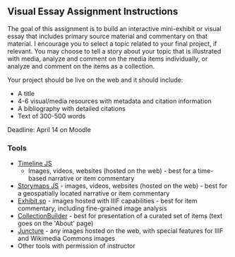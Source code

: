 ## Visual Essay Assignment Instructions

The goal of this assignment is to build an interactive mini-exhibit or visual essay that includes primary source material and commentary on that material. I encourage you to select a topic related to your final project, if relevant. You may choose to tell a story about your topic that is illustrated with media, analyze and comment on the media items individually, or analyze and comment on the items as a collection.

Your project should be live on the web and it should include:
- A title
- 4-6 visual/media resources with metadata and citation information
- A bibliography with detailed citations
- Text of 300-500 words 

Deadline: April 14 on Moodle

### Tools

- [Timeline JS](https://timeline.knightlab.com/) 
  - Images, videos, websites (hosted on the web) - best for a time-based narrative or item commentary
- [Storymaps JS](https://storymap.knightlab.com/) - images, videos, websites (hosted on the web) - best for a geospatially located narrative or item commentary
- [Exhibit.so](https://www.exhibit.so/) - images hosted with IIIF capabilities - best for item commentary, including fine-grained image analysis
- [CollectionBuilder](https://collectionbuilder.github.io/) - best for presentation of a curated set of items (text goes on the 'About' page)
- [Juncture](https://www.juncture-digital.org/) - any images hosted on the web, with special features for IIIF and Wikimedia Commons images
- Other tools with permission of instructor

